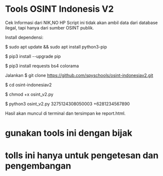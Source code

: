 # Tools OSINT Indonesis V2

Cek Informasi dari NIK,NO HP
Script ini tidak akan ambil data dari database ilegal, tapi hanya dari sumber OSINT publik. 

Install dependensi:

$ sudo apt update && sudo apt install python3-pip

$ pip3 install --upgrade pip

$ pip3 install requests bs4 colorama

Jalankan
$ git clone https://github.com/spyschools/osint-indonesiav2.git

$ cd osint-indonesiav2

$ chmod +x osint_v2.py

$ python3 osint_v2.py 3275124308050003 +6281234567890

Hasil akan muncul di terminal dan tersimpan ke report.html.

# gunakan tools ini dengan bijak
# tolls ini hanya untuk pengetesan dan pengembangan 
